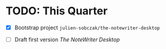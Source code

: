 # TODO: This Quarter

* [x] Bootstrap project `julien-sobczak/the-notewriter-desktop`
* [ ] Draft first version _The NoteWriter Desktop_

